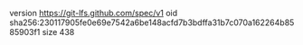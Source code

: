 version https://git-lfs.github.com/spec/v1
oid sha256:230117905fe0e69e7542a6be148acfd7b3bdffa31b7c070a162264b8585903f1
size 438
